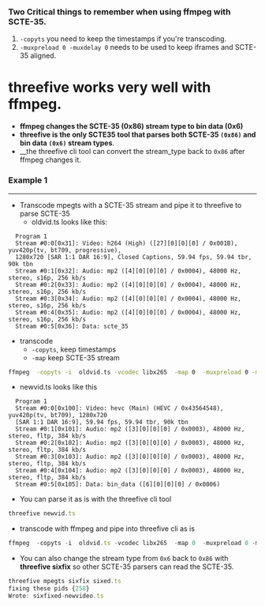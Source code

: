### Two Critical things to remember when using ffmpeg with SCTE-35.
1) `-copyts` you need to keep the timestamps if you're transcoding.
2) `-muxpreload 0 -muxdelay 0` needs to be used to keep iframes and SCTE-35 aligned.  

# threefive works very well with ffmpeg. 
* __ffmpeg changes the SCTE-35 (0x86) stream type to bin data (0x6)__
* __threefive is the only SCTE35 tool that parses both  SCTE-35 `(0x86)` and bin data `(0x6)` stream types__.  
* __the threefive cli tool can convert the stream_type back to `0x86` after ffmpeg changes it.

### Example 1
---
* Transcode mpegts with a SCTE-35 stream and pipe it to threefive to parse SCTE-35
  * oldvid.ts looks like this:
```
  Program 1 
  Stream #0:0[0x31]: Video: h264 (High) ([27][0][0][0] / 0x001B), yuv420p(tv, bt709, progressive), 
  1280x720 [SAR 1:1 DAR 16:9], Closed Captions, 59.94 fps, 59.94 tbr, 90k tbn
  Stream #0:1[0x32]: Audio: mp2 ([4][0][0][0] / 0x0004), 48000 Hz, stereo, s16p, 256 kb/s
  Stream #0:2[0x33]: Audio: mp2 ([4][0][0][0] / 0x0004), 48000 Hz, stereo, s16p, 256 kb/s
  Stream #0:3[0x34]: Audio: mp2 ([4][0][0][0] / 0x0004), 48000 Hz, stereo, s16p, 256 kb/s
  Stream #0:4[0x35]: Audio: mp2 ([4][0][0][0] / 0x0004), 48000 Hz, stereo, s16p, 256 kb/s
  Stream #0:5[0x36]: Data: scte_35
```
* transcode
   * `-copyts`, keep timestamps 
   * `-map`  keep SCTE-35 stream 

```sh
ffmpeg  -copyts -i  oldvid.ts -vcodec libx265  -map 0  -muxpreload 0 -muxdelay 0 -y  newvid.ts
```

* newvid.ts looks like this
```
  Program 1 
  Stream #0:0[0x100]: Video: hevc (Main) (HEVC / 0x43564548), yuv420p(tv, bt709), 1280x720 
  [SAR 1:1 DAR 16:9], 59.94 fps, 59.94 tbr, 90k tbn
  Stream #0:1[0x101]: Audio: mp2 ([3][0][0][0] / 0x0003), 48000 Hz, stereo, fltp, 384 kb/s
  Stream #0:2[0x102]: Audio: mp2 ([3][0][0][0] / 0x0003), 48000 Hz, stereo, fltp, 384 kb/s
  Stream #0:3[0x103]: Audio: mp2 ([3][0][0][0] / 0x0003), 48000 Hz, stereo, fltp, 384 kb/s
  Stream #0:4[0x104]: Audio: mp2 ([3][0][0][0] / 0x0003), 48000 Hz, stereo, fltp, 384 kb/s
  Stream #0:5[0x105]: Data: bin_data ([6][0][0][0] / 0x0006)
```
 * You can parse it as is with the threefive cli tool
```js
threefive newvid.ts
```
* transcode with ffmpeg and pipe into threefive cli as is
```js
ffmpeg  -copyts -i  oldvid.ts -vcodec libx265  -map 0  -muxpreload 0 -muxdelay 0 -f mpegts -| threefive
```
* You can also change the stream type from `0x6` back to `0x86` with __threefive sixfix__ so other SCTE-35 parsers can read the SCTE-35.
```js
threefive mpegts sixfix sixed.ts
fixing these pids {258}
Wrote: sixfixed-newvideo.ts
```

